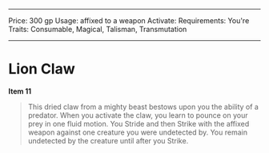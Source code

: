
---
Price: 300 gp
Usage: affixed to a weapon
Activate: 
Requirements: You're
Traits: Consumable, Magical, Talisman, Transmutation

---

# Lion Claw

**Item 11**

> This dried claw from a mighty beast bestows upon you the ability of a predator. When you activate the claw, you learn to pounce on your prey in one fluid motion. You Stride and then Strike with the affixed weapon against one creature you were undetected by. You remain undetected by the creature until after you Strike.
